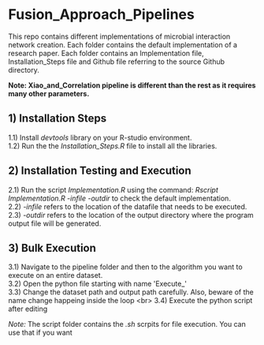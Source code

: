# Fusion_Approach_Pipelines
 This repo contains different implementations of microbial interaction network creation.
Each folder contains the default implementation of a research paper. Each folder contains
an Implementation file, Installation_Steps file and Github file referring to the source Github directory.<br/>

**Note: Xiao_and_Correlation pipeline is different than the rest as it requires many other parameters.** <br/>

## 1) Installation Steps 
1.1) Install *devtools* library on your R-studio environment.\
1.2) Run the the *Installation_Steps.R* file to install all the libraries.<br/>

## 2) Installation Testing and Execution 
2.1) Run the script *Implementation.R* using the command: *Rscript Implementation.R -infile -outdir* to check the default implementation.\
2.2) *-infile* refers to the location of the datafile that needs to be executed.<br/>
2.3) *-outdir* refers to the location of the output directory where the program output file will be generated.<br/>

## 3) Bulk Execution
3.1) Navigate to the pipeline folder and then to the algorithm you want to execute on an entire dataset. \
3.2) Open the python file starting with name 'Execute_' <br/>
3.3) Change the dataset path and output path carefully. Also, beware of the name change happeing inside the loop <br\>
3.4) Execute the python script after editing

*Note:* The script folder contains the *.sh* scrpits for file execution. You can use that
if you want 
